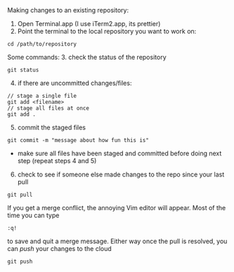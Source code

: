 
Making changes to an existing repository:
1. Open Terminal.app (I use iTerm2.app, its prettier)
2. Point the terminal to the local repository you want to work on:
```shell
cd /path/to/repository
```
Some commands:
3. check the status of the repository
```shell
git status
```
4. if there are uncommitted changes/files:
```shell
// stage a single file
git add <filename>
// stage all files at once
git add .
```
5. commit the staged files
```shell
git commit -m "message about how fun this is"
```
- make sure all files have been staged and committed before doing next step (repeat steps 4 and 5)

6. check to see if someone else made changes to the repo since your last pull
```shell
git pull
```
If you get a merge conflict, the annoying Vim editor will appear. Most of the time you can type 
```shell
:q!
```
to save and quit a merge message. 
Either way once the pull is resolved, you can *push* your changes to the cloud
```shell
git push
```
